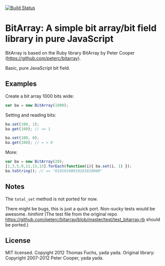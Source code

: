 [![Build Status](https://secure.travis-ci.org/microjs/bitarray.png?branch=master)](https://travis-ci.org/microjs/bitarray)
# BitArray: A simple bit array/bit field library in pure JavaScript

BitArray is based on the Ruby library BitArray by Peter Cooper (https://github.com/peterc/bitarray).

Basic, pure JavaScript bit field. 

## Examples

Create a bit array 1000 bits wide:

```javascript
var ba = new BitArray(1000);
```

Setting and reading bits:

```javascript
ba.set(100, 1);
ba.get(100); // => 1

ba.set(100, 0);
ba.get(100); // = > 0
```

More:

```javascript
var ba = new BitArray(20);
[1,3,5,9,11,13,15].forEach(function(i){ ba.set(i, 1) });
ba.toString(); // => "01010100010101010000"
```

## Notes

The `total_set` method is not ported for now.

There might be bugs, this is just a quick port. Non-sucky tests would be awesome. *hinthint* (The test file from the original repo https://github.com/peterc/bitarray/blob/master/test/test_bitarray.rb should be ported.)

## License

MIT licensed. Copyight 2012 Thomas Fuchs, yada yada.
Original library: Copyright 2007-2012 Peter Cooper, yada yada.